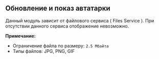 ## Обновление и показ автатарки

Данный модуль зависит от файлового сервиса ( Files Service ). При отсутствии данного сервиса отображение невозможно.

**Примечание:**
* Ограничение файла по размеру: `2.5 Мбайта`
* Типы файлов: JPG, PNG, GIF